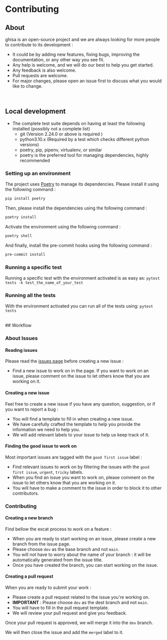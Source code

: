 # Contributing

## About 

ghisa is an open-source project and we are always looking for more people to contribute to its development : 
* It could be by adding new features, fixing bugs, improving the documentation, or any other way you see fit.
* Any help is welcome, and we will do our best to help you get started.
* Any feedback is also welcome.
* Pull requests are welcome.
* For major changes, please open an issue first to discuss what you would like to change.



<br>

## Local development

- The complete test suite depends on having at least the following installed
  (possibly not a complete list)
  - git (Version 2.24.0 or above is required )
  - python3.10.x (Required by a test which checks different python versions)
  <!-- - tox (or venv) -->
  - poetry, pip, pipenv, virtualenv, or similar
  - poetry is the preferred tool for managing dependencies, highly recommended

### Setting up an environment

The project uses [Poetry](https://python-poetry.org/) to manage its dependencies.
Please install it using the following command :

```bash
pip install poetry
```

Then, please install the dependencies using the following command :

```bash
poetry install
```

Activate the environment using the following command :

```bash
poetry shell
```

And finally, install the pre-commit hooks using the following command :

```bash
pre-commit install
```


### Running a specific test

Running a specific test with the environment activated is as easy as:
`pytest tests -k test_the_name_of_your_test`

### Running all the tests

With the environment activated you can run all of the tests
using:
`pytest tests`


<br>
## Workflow


### About Issues
#### Reading issues

Please read the [issues page](https://alexandregazagnes.github.io/ghisa/issues/) before creating a new issue : 
* Find a new issue to work on in the page. If you want to work on an issue, please comment on the issue to let others know that you are working on it.

####  Creating a new issue

Feel free to create a new issue if you have any question, suggestion, or if you want to report a bug : 
* You will find a template to fill in when creating a new issue.
* We have carefully crafted the template to help you provide the information we need to help you.
* We will add relevant labels to your issue to help us keep track of it.


#### Finding the good issue to work on  

Most important issues are tagged with the `good first issue` label : 
* Find relevant issues to work on by filtering the issues with the `good first issue`, `urgent`, `tricky` labels.
* When you find an issue you want to work on, please comment on the issue to let others know that you are working on it.
* You will have to make a comment to the issue in order to block it to other contributors.

### Contributing

#### Creating a new branch

Find bellow the excat process to work on a feature : 
* When you are ready to start working on an issue, please create a new branch from the issue page.
* Please choose `dev` as the base branch and not `main`.
* You will not have to worry about the name of your branch : it will be automatically generated from the issue title.
* Once you have created the branch, you can start working on the issue.


#### Creating a pull request

When you are ready to submit your work : 
* Please create a pull request related to the issue you're working on.
* **IMPORTANT** : Please choose `dev` as the dest branch and not `main`.
* You will have to fill in the pull request template.
* We will review your pull request and give you feedback.

Once your pull request is approved, we will merge it into the `dev` branch.

We will then close the issue and add the `merged` label to it.
